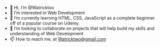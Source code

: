 - 👋 Hi, I’m @Watricktoo
- 👀 I’m interested in Web Development
- 🌱 I’m currently learning HTML, CSS, JavaScript as a complete beginner off of a popular course on Udemy.
- 💞️ I’m looking to collaborate on projects that will help build my skills and understanding of Web Development
- 📫 How to reach me, at Watricktwo@gmail.com

<!---
Watricktoo/Watricktoo is a ✨ special ✨ repository because its `README.md` (this file) appears on your GitHub profile.
You can click the Preview link to take a look at your changes.
--->
